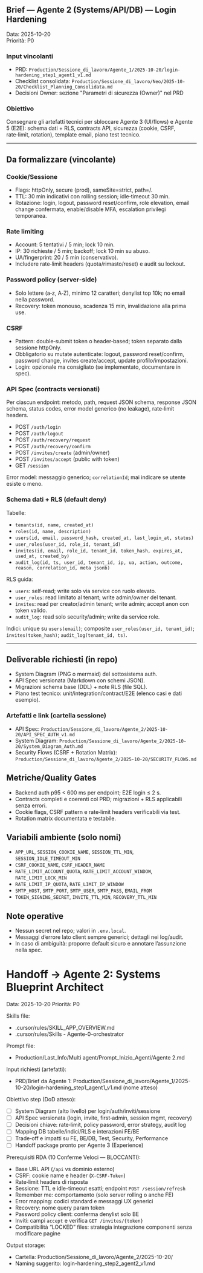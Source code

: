 ## Brief — Agente 2 (Systems/API/DB) — Login Hardening

Data: 2025-10-20  
Priorità: P0

### Input vincolanti
- PRD: `Production/Sessione_di_lavoro/Agente_1/2025-10-20/login-hardening_step1_agent1_v1.md`
- Checklist consolidata: `Production/Sessione_di_lavoro/Neo/2025-10-20/Checklist_Planning_Consolidata.md`
- Decisioni Owner: sezione "Parametri di sicurezza (Owner)" nel PRD

### Obiettivo
Consegnare gli artefatti tecnici per sbloccare Agente 3 (UI/flows) e Agente 5 (E2E): schema dati + RLS, contracts API, sicurezza (cookie, CSRF, rate‑limit, rotation), template email, piano test tecnico.

---

## Da formalizzare (vincolante)

### Cookie/Sessione
- Flags: httpOnly, secure (prod), sameSite=strict, path=/.
- TTL: 30 min indicativi con rolling session; idle‑timeout 30 min.
- Rotazione: login, logout, password reset/confirm, role elevation, email change confermata, enable/disable MFA, escalation privilegi temporanea.

### Rate limiting
- Account: 5 tentativi / 5 min; lock 10 min.
- IP: 30 richieste / 5 min; backoff; lock 10 min su abuso.
- UA/fingerprint: 20 / 5 min (conservativo).
- Includere rate‑limit headers (quota/rimasto/reset) e audit su lockout.

### Password policy (server‑side)
- Solo lettere (a‑z, A‑Z), minimo 12 caratteri; denylist top 10k; no email nella password.
- Recovery: token monouso, scadenza 15 min, invalidazione alla prima use.

### CSRF
- Pattern: double‑submit token o header‑based; token separato dalla sessione httpOnly.
- Obbligatorio su mutate autenticate: logout, password reset/confirm, password change, invites create/accept, update profilo/impostazioni.
- Login: opzionale ma consigliato (se implementato, documentare in spec).

### API Spec (contracts versionati)
Per ciascun endpoint: metodo, path, request JSON schema, response JSON schema, status codes, error model generico (no leakage), rate‑limit headers.
- POST `/auth/login`
- POST `/auth/logout`
- POST `/auth/recovery/request`
- POST `/auth/recovery/confirm`
- POST `/invites/create` (admin/owner)
- POST `/invites/accept` (public with token)
- GET `/session`

Error model: messaggio generico; `correlationId`; mai indicare se utente esiste o meno.

### Schema dati + RLS (default deny)
Tabelle:
- `tenants(id, name, created_at)`
- `roles(id, name, description)`
- `users(id, email, password_hash, created_at, last_login_at, status)`
- `user_roles(user_id, role_id, tenant_id)`
- `invites(id, email, role_id, tenant_id, token_hash, expires_at, used_at, created_by)`
- `audit_log(id, ts, user_id, tenant_id, ip, ua, action, outcome, reason, correlation_id, meta jsonb)`

RLS guida:
- `users`: self‑read; write solo via service con ruolo elevato.
- `user_roles`: read limitato al tenant; write admin/owner del tenant.
- `invites`: read per creator/admin tenant; write admin; accept anon con token valido.
- `audit_log`: read solo security/admin; write da service role.

Indici: unique su `users(email)`; composite `user_roles(user_id, tenant_id)`; `invites(token_hash)`; `audit_log(tenant_id, ts)`.

---

## Deliverable richiesti (in repo)
- System Diagram (PNG o mermaid) del sottosistema auth.
- API Spec versionata (Markdown con schemi JSON).
- Migrazioni schema base (DDL) + note RLS (file SQL).
- Piano test tecnico: unit/integration/contract/E2E (elenco casi e dati esempio).

### Artefatti e link (cartella sessione)
- API Spec: `Production/Sessione_di_lavoro/Agente_2/2025-10-20/API_SPEC_AUTH_v1.md`
- System Diagram: `Production/Sessione_di_lavoro/Agente_2/2025-10-20/System_Diagram_Auth.md`
- Security Flows (CSRF + Rotation Matrix): `Production/Sessione_di_lavoro/Agente_2/2025-10-20/SECURITY_FLOWS.md`

## Metriche/Quality Gates
- Backend auth p95 < 600 ms per endpoint; E2E login ≤ 2 s.
- Contracts completi e coerenti col PRD; migrazioni + RLS applicabili senza errori.
- Cookie flags, CSRF pattern e rate‑limit headers verificabili via test.
- Rotation matrix documentata e testabile.

## Variabili ambiente (solo nomi)
- `APP_URL`, `SESSION_COOKIE_NAME`, `SESSION_TTL_MIN`, `SESSION_IDLE_TIMEOUT_MIN`
- `CSRF_COOKIE_NAME`, `CSRF_HEADER_NAME`
- `RATE_LIMIT_ACCOUNT_QUOTA`, `RATE_LIMIT_ACCOUNT_WINDOW`, `RATE_LIMIT_LOCK_MIN`
- `RATE_LIMIT_IP_QUOTA`, `RATE_LIMIT_IP_WINDOW`
- `SMTP_HOST`, `SMTP_PORT`, `SMTP_USER`, `SMTP_PASS`, `EMAIL_FROM`
- `TOKEN_SIGNING_SECRET`, `INVITE_TTL_MIN`, `RECOVERY_TTL_MIN`

## Note operative
- Nessun secret nel repo; valori in `.env.local`.
- Messaggi d’errore lato client sempre generici; dettagli nei log/audit.
- In caso di ambiguità: proporre default sicuro e annotare l’assunzione nella spec.

# Handoff → Agente 2: Systems Blueprint Architect
Data: 2025-10-20
Priorità: P0

Skills file:
- .cursor/rules/SKILL_APP_OVERVIEW.md
- .cursor/rules/Skills - Agente-0-orchestrator

Prompt file:
- Production/Last_Info/Multi agent/Prompt_Inizio_Agenti/Agente 2.md

Input richiesti (artefatti):
- PRD/Brief da Agente 1: Production/Sessione_di_lavoro/Agente_1/2025-10-20/login-hardening_step1_agent1_v1.md (nome atteso)

Obiettivo step (DoD atteso):
- [ ] System Diagram (alto livello) per login/auth/inviti/sessione
- [ ] API Spec versionata (login, invite, first‑admin, session mgmt, recovery)
- [ ] Decisioni chiave: rate‑limit, policy password, error strategy, audit log
- [ ] Mapping DB tabelle/indici/RLS e interazioni FE/BE
- [ ] Trade‑off e impatti su FE, BE/DB, Test, Security, Performance
- [ ] Handoff package pronto per Agente 3 (Experience)

Prerequisiti RDA (10 Conferme Veloci — BLOCCANTI):
- Base URL API (`/api` vs dominio esterno)
- CSRF: cookie name e header (`X-CSRF-Token`)
- Rate‑limit headers di risposta
- Sessione: TTL e idle-timeout esatti; endpoint `POST /session/refresh`
- Remember me: comportamento (solo server rolling o anche FE)
- Error mapping: codici standard e messaggi UX generici
- Recovery: nome query param token
- Password policy client: conferma denylist solo BE
- Inviti: campi `accept` e verifica `GET /invites/{token}`
- Compatibilità “LOCKED” files: strategia integrazione componenti senza modificare pagine

Output storage:
- Cartella: Production/Sessione_di_lavoro/Agente_2/2025-10-20/
- Naming suggerito: login-hardening_step2_agent2_v1.md

